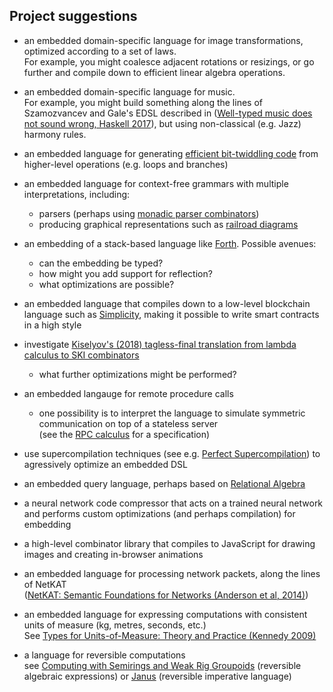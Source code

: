 ## Project suggestions 

* an embedded domain-specific language for image transformations, optimized according to a set of laws.  
  For example, you might coalesce adjacent rotations or resizings, or go further and compile down to efficient linear algebra operations.

* an embedded domain-specific language for music.  
  For example, you might build something along the lines of Szamozvancev and Gale's EDSL described in ([Well-typed music does not sound wrong, Haskell 2017](https://dl.acm.org/citation.cfm?id=3122964)), but using non-classical (e.g. Jazz) harmony rules.

* an embedded language for generating [efficient bit-twiddling code](https://www.cl.cam.ac.uk/~am21/hakmemc.html) from higher-level operations (e.g. loops and branches)

* an embedded language for context-free grammars with multiple interpretations, including:
    - parsers (perhaps using [monadic parser combinators](http://www.cs.nott.ac.uk/~pszgmh/monparsing.pdf))
    - producing graphical representations such as [railroad diagrams](https://en.wikipedia.org/wiki/Syntax_diagram)

* an embedding of a stack-based language like [Forth](https://en.wikipedia.org/wiki/Forth_(programming_language)).  Possible avenues:
    - can the embedding be typed?
    - how might you add support for reflection?
    - what optimizations are possible?

* an embedded language that compiles down to a low-level blockchain language such as [Simplicity](https://blockstream.com/2017/10/30/simplicity/), making it possible to write smart contracts in a high style

* investigate [Kiselyov's (2018) tagless-final translation from lambda calculus to SKI combinators](http://okmij.org/ftp/tagless-final/ski.pdf)
   - what further optimizations might be performed?

* an embedded langauge for remote procedure calls  
   - one possibility is to interpret the language to simulate symmetric communication on top of a stateless server  
     (see the [RPC calculus](https://www.era.lib.ed.ac.uk/handle/1842/3682) for a specification)

* use supercompilation techniques (see e.g. [Perfect Supercompilation](https://dl.acm.org/citation.cfm?id=705649)) to agressively optimize an embedded DSL

* an embedded query language, perhaps based on [Relational Algebra](https://en.wikipedia.org/wiki/Relational_algebra)

* a neural network code compressor that acts on a trained neural network and performs custom optimizations (and perhaps compilation) for embedding

* a high-level combinator library that compiles to JavaScript for drawing images and creating in-browser animations

* an embedded language for processing network packets, along the lines of NetKAT  
  ([NetKAT: Semantic Foundations for Networks (Anderson et al, 2014)](https://www.cs.cornell.edu/~jnfoster/papers/frenetic-netkat.pdf))

* an embedded language for expressing computations with consistent units of measure (kg, metres, seconds, etc.)  
  See [Types for Units-of-Measure: Theory and Practice (Kennedy 2009)](http://typesatwork.imm.dtu.dk/material/TaW_Paper_TypesAtWork_Kennedy.pdf)

* a language for reversible computations  
  see [Computing with Semirings and Weak Rig Groupoids](https://www.cs.indiana.edu/~sabry/papers/weak-rig-groupoid.pdf) (reversible algebraic expressions)
  or [Janus](https://en.wikipedia.org/wiki/Janus_(time-reversible_computing_programming_language)) (reversible imperative language)
